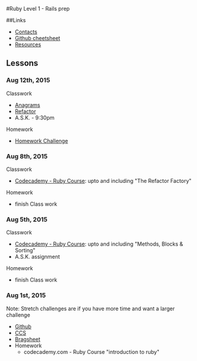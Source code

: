 #Ruby Level 1 - Rails prep

##Links
- [Contacts](https://github.com/blue1647ruby/Lessons/blob/master/Contacts.md)
- [Github cheetsheet](https://github.com/blue1647ruby/Lessons/blob/master/Github_Cheetsheet.md)
- [Resources](https://github.com/blue1647ruby/Resources)

## Lessons

### Aug 12th, 2015

Classwork
- [Anagrams](https://github.com/blue1647ruby/Anagrams)
- [Refactor](https://github.com/blue1647ruby/Refactor)
- A.S.K. - 9:30pm

Homework
- [Homework Challenge](https://github.com/blue1647ruby/Homework)

### Aug 8th, 2015

Classwork
- [Codecademy - Ruby Course](https://www.codecademy.com/en/tracks/ruby): upto and including "The Refactor Factory"

Homework
- finish Class work

### Aug 5th, 2015

Classwork
- [Codecademy - Ruby Course](https://www.codecademy.com/en/tracks/ruby): upto and including "Methods, Blocks & Sorting"
- A.S.K. assignment

Homework
- finish Class work

### Aug 1st, 2015
Note: Stretch challenges are if you have more time and want a larger challenge
- [Github](https://github.com/blue1647ruby/Github)
- [CCS](https://github.com/blue1647ruby/CSS_1)
- [Bragsheet](https://github.com/blue1647ruby/Bragsheet)
- Homework
  - codecademy.com - Ruby Course "introduction to ruby"
